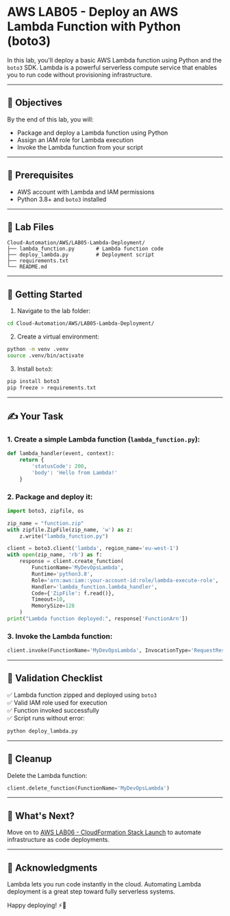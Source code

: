 # AWS LAB05 - Deploy an AWS Lambda Function with Python (boto3)

In this lab, you'll deploy a basic AWS Lambda function using Python and the `boto3` SDK. Lambda is a powerful serverless compute service that enables you to run code without provisioning infrastructure.

---

## 🎯 Objectives

By the end of this lab, you will:
- Package and deploy a Lambda function using Python
- Assign an IAM role for Lambda execution
- Invoke the Lambda function from your script

---

## 🧰 Prerequisites

- AWS account with Lambda and IAM permissions
- Python 3.8+ and `boto3` installed

---

## 📁 Lab Files

```
Cloud-Automation/AWS/LAB05-Lambda-Deployment/
├── lambda_function.py       # Lambda function code
├── deploy_lambda.py         # Deployment script
├── requirements.txt
└── README.md
```

---

## 🚀 Getting Started

1. Navigate to the lab folder:
```bash
cd Cloud-Automation/AWS/LAB05-Lambda-Deployment/
```

2. Create a virtual environment:
```bash
python -m venv .venv
source .venv/bin/activate
```

3. Install `boto3`:
```bash
pip install boto3
pip freeze > requirements.txt
```

---

## ✍️ Your Task

### 1. Create a simple Lambda function (`lambda_function.py`):
```python
def lambda_handler(event, context):
    return {
        'statusCode': 200,
        'body': 'Hello from Lambda!'
    }
```

### 2. Package and deploy it:
```python
import boto3, zipfile, os

zip_name = "function.zip"
with zipfile.ZipFile(zip_name, 'w') as z:
    z.write("lambda_function.py")

client = boto3.client('lambda', region_name='eu-west-1')
with open(zip_name, 'rb') as f:
    response = client.create_function(
        FunctionName='MyDevOpsLambda',
        Runtime='python3.8',
        Role='arn:aws:iam::your-account-id:role/lambda-execute-role',
        Handler='lambda_function.lambda_handler',
        Code={'ZipFile': f.read()},
        Timeout=10,
        MemorySize=128
    )
print("Lambda function deployed:", response['FunctionArn'])
```

### 3. Invoke the Lambda function:
```python
client.invoke(FunctionName='MyDevOpsLambda', InvocationType='RequestResponse')
```

---

## 🧪 Validation Checklist

✅ Lambda function zipped and deployed using `boto3`  
✅ Valid IAM role used for execution  
✅ Function invoked successfully  
✅ Script runs without error:
```bash
python deploy_lambda.py
```

---

## 🧹 Cleanup
Delete the Lambda function:
```python
client.delete_function(FunctionName='MyDevOpsLambda')
```

---

## 💬 What's Next?
Move on to [AWS LAB06 - CloudFormation Stack Launch](../LAB06-CloudFormation-Stack-Launch/) to automate infrastructure as code deployments.

---

## 🙏 Acknowledgments
Lambda lets you run code instantly in the cloud. Automating Lambda deployment is a great step toward fully serverless systems.

Happy deploying! ⚡🐍